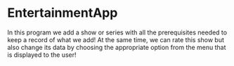 # EntertainmentApp
In this program we add a show or series with all the prerequisites needed to keep a record of what we add! At the same time, we can rate this show but also change its data by choosing the appropriate option from the menu that is displayed to the user!
